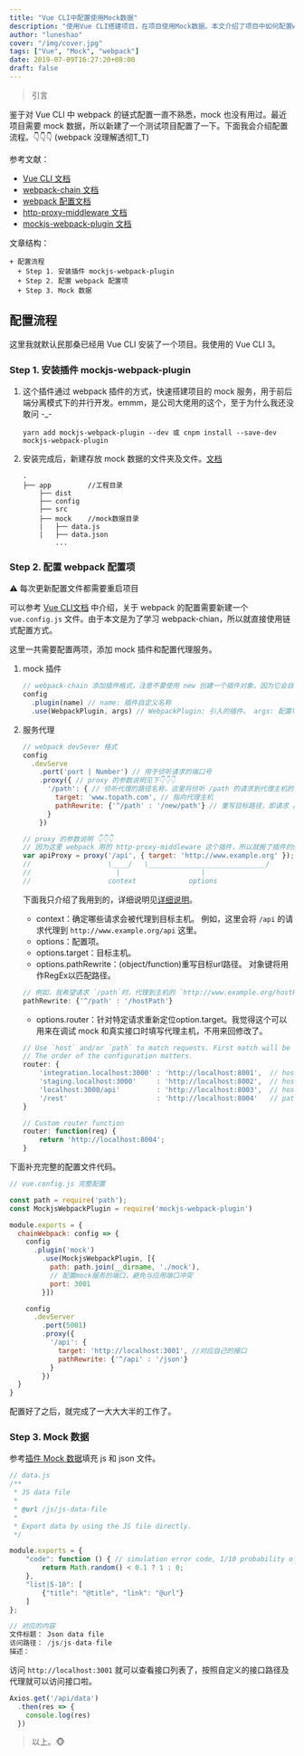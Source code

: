 ```yaml
---
title: "Vue CLI中配置使用Mock数据"
description: "使用Vue CLI搭建项目，在项目使用Mock数据。本文介绍了项目中如何配置webpack的配置文件。"
author: "luneshao"
cover: "/img/cover.jpg"
tags: ["Vue", "Mock", "webpack"]
date: 2019-07-09T16:27:20+08:00
draft: false
---
```


> 引言

鉴于对 Vue CLI 中 webpack 的链式配置一直不熟悉，mock 也没有用过。最近项目需要 mock 数据，所以新建了一个测试项目配置了一下。下面我会介绍配置流程。👇👇👇 (webpack 没理解透彻T_T)

参考文献：

+ [Vue CLI 文档](https://cli.vuejs.org/zh/guide/webpack.html)
+ [webpack-chain 文档](https://github.com/neutrinojs/webpack-chain)
+ [webpack 配置文档](https://webpack.js.org/configuration/dev-server/#devserverproxy)
+ [http-proxy-middleware 文档](https://github.com/chimurai/http-proxy-middleware#options)
+ [mockjs-webpack-plugin 文档](https://github.com/soon08/mockjs-webpack-plugin/blob/HEAD/readme-zh.md)

文章结构：

```
+ 配置流程
  + Step 1. 安装插件 mockjs-webpack-plugin
  + Step 2. 配置 webpack 配置项
  + Step 3. Mock 数据
```

## 配置流程

这里我就默认民那桑已经用 Vue CLI 安装了一个项目。我使用的 Vue CLI 3。

### Step 1. 安装插件 mockjs-webpack-plugin

1. 这个插件通过 webpack 插件的方式，快速搭建项目的 mock 服务，用于前后端分离模式下的并行开发。emmm，是公司大佬用的这个，至于为什么我还没敢问 -_-

    ```
    yarn add mockjs-webpack-plugin --dev 或 cnpm install --save-dev mockjs-webpack-plugin
    ```

2. 安装完成后，新建存放 mock 数据的文件夹及文件。[文档](https://github.com/soon08/mockjs-webpack-plugin/blob/HEAD/readme-zh.md)

    ```
    .
    ├── app         //工程目录
        ├── dist
        ├── config
        ├── src
        ├── mock    //mock数据目录
        |   ├── data.js
        |   ├── data.json
            ...
    ```

### Step 2. 配置 webpack 配置项

⚠️ 每次更新配置文件都需要重启项目

可以参考 [Vue CLI文档](https://cli.vuejs.org/zh/guide/webpack.html#%E7%AE%80%E5%8D%95%E7%9A%84%E9%85%8D%E7%BD%AE%E6%96%B9%E5%BC%8F) 中介绍，关于 webpack 的配置需要新建一个 `vue.config.js` 文件。由于本文是为了学习 webpack-chian，所以就直接使用链式配置方式。

这里一共需要配置两项，添加 mock 插件和配置代理服务。

1. mock 插件

    ```js
    // webpack-chain 添加插件格式，注意不要使用 new 创建一个插件对象，因为它会自动完成。
    config
      .plugin(name) // name: 插件自定义名称
      .use(WebpackPlugin, args) // WebpackPlugin: 引入的插件， args: 配置项
    ```

2. 服务代理

    ```js
    // webpack devSever 格式
    config
      .devServe
        .port('port | Number') // 用于侦听请求的端口号
        .proxy({ // proxy 的参数说明见下👇👇👇
          '/path': { // 侦听代理的路径名称，这里将侦听 /path 的请求到代理主机的 www.topath.com/path
            target: 'www.topath.com', // 指向代理主机
            pathRewrite: {'^/path' : '/new/path'} // 重写目标路径，即请求 /path 时将代理到 www.topath.com/new/path
          }
        })

    // proxy 的参数说明 👇👇👇
    // 因为这里 webpack 用的 http-proxy-middleware 这个插件，所以就搬了插件的例子解释。
    var apiProxy = proxy('/api', { target: 'http://www.example.org' });
    //                   \____/   \_____________________________/
    //                     |                    |
    //                   context             options
    ```
    下面我只介绍了我用到的，详细说明见[详细说明](https://github.com/chimurai/http-proxy-middleware#options)。

    * context：确定哪些请求会被代理到目标主机。 例如，这里会将 `/api` 的请求代理到 `http://www.example.org/api` 这里。
    * options：配置项。
    * options.target：目标主机。
    * options.pathRewrite：(object/function)重写目标url路径。 对象键将用作RegEx以匹配路径。

    ```js
    // 例如，我希望请求 `/path`时，代理到主机的 `http://www.example.org/hostPath`
    pathRewrite: {'^/path' : '/hostPath'}
    ```
    * options.router：针对特定请求重新定位option.target。我觉得这个可以用来在调试 mock 和真实接口时填写代理主机，不用来回修改了。

    ```js
    // Use `host` and/or `path` to match requests. First match will be used.
    // The order of the configuration matters.
    router: {
        'integration.localhost:3000' : 'http://localhost:8001',  // host only
        'staging.localhost:3000'     : 'http://localhost:8002',  // host only
        'localhost:3000/api'         : 'http://localhost:8003',  // host + path
        '/rest'                      : 'http://localhost:8004'   // path only
    }

    // Custom router function
    router: function(req) {
        return 'http://localhost:8004';
    }
    ```

下面补充完整的配置文件代码。

```js
// vue.config.js 完整配置

const path = require('path');
const MockjsWebpackPlugin = require('mockjs-webpack-plugin')

module.exports = {
  chainWebpack: config => {
    config
      .plugin('mock')
        .use(MockjsWebpackPlugin, [{
          path: path.join(__dirname, './mock'),
          // 配置mock服务的端口，避免与应用端口冲突
          port: 3001
        }])

    config
      .devServer
        .port(5001)
        .proxy({
          '/api': {
            target: 'http://localhost:3001', //对应自己的接口
            pathRewrite: {'^/api' : '/json'}
          }
        })
  }
}
```

配置好了之后，就完成了一大大大半的工作了。

### Step 3. Mock 数据

参考[插件 Mock 数据](https://github.com/soon08/mockjs-webpack-plugin/blob/HEAD/readme-zh.md#mock-%E6%95%B0%E6%8D%AE)填充 js 和 json 文件。

```js
// data.js
/**
 * JS data file
 *
 * @url /js/js-data-file
 *
 * Export data by using the JS file directly.
 */

module.exports = {
    "code": function () { // simulation error code, 1/10 probability of error code 1.
        return Math.random() < 0.1 ? 1 : 0;
    },
    "list|5-10": [
        {"title": "@title", "link": "@url"}
    ]
};
```

```js
// 对应的内容
文件标题： Json data file
访问路径： /js/js-data-file
描述：
```

访问 `http://localhost:3001` 就可以查看接口列表了，按照自定义的接口路径及代理就可以访问接口啦。

```js
Axios.get('/api/data')
  .then(res => {
    console.log(res)
  })
```

> 以上。🐵

